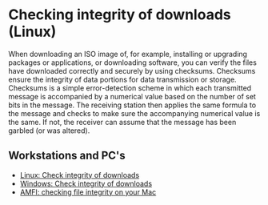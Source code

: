 # Checking integrity of downloads (Linux)

When downloading an ISO image of, for example, installing or upgrading packages or applications, or downloading 
software, you can verify the files have downloaded correctly and securely by using checksums. Checksums ensure the 
integrity of data portions for data transmission or storage. Checksums is a simple error-detection scheme in which 
each transmitted message is accompanied by a numerical value based on the number of set bits in the message. The 
receiving station then applies the same formula to the message and checks to make sure the accompanying numerical 
value is the same. If not, the receiver can assume that the message has been garbled (or was altered).

## Workstations and PC's

* [Linux: Check integrity of downloads](linux-pc-mitigations:docs/opsec/integrity-downloads)
* [Windows: Check integrity of downloads](windows-pc-mitigations:docs/opsec/integrity-downloads)
* [AMFI: checking file integrity on your Mac](https://eclecticlight.co/2018/12/29/amfi-checking-file-integrity-on-your-mac/)